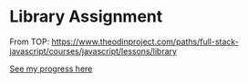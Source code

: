# Library Assignment
From TOP: https://www.theodinproject.com/paths/full-stack-javascript/courses/javascript/lessons/library

[See my progress here](https://TYLPHE.github.io/landing-page/)
